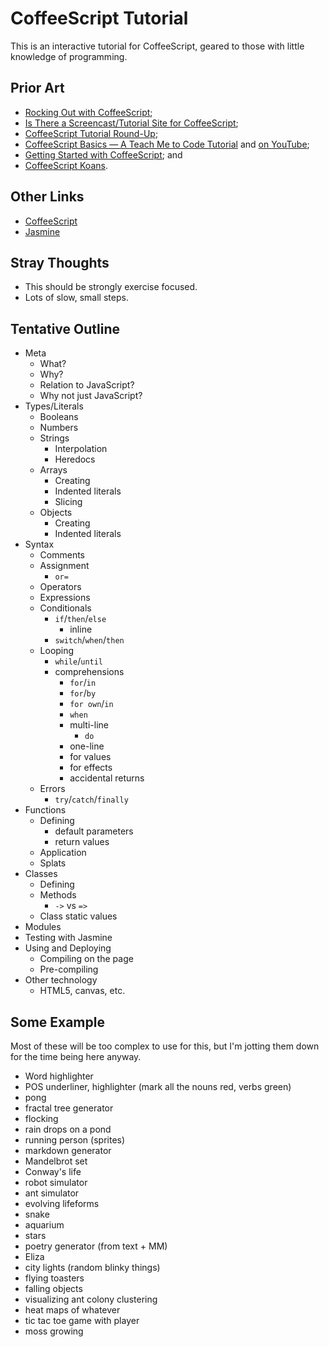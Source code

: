 
# CoffeeScript Tutorial

This is an interactive tutorial for CoffeeScript, geared to those with little
knowledge of programming.

## Prior Art

* [Rocking Out with CoffeeScript](http://net.tutsplus.com/tutorials/javascript-ajax/rocking-out-with-coffeescript/);
* [Is There a Screencast/Tutorial Site for CoffeeScript](http://stackoverflow.com/questions/5124706/is-there-a-screencast-tutorial-site-for-coffeescript);
* [CoffeeScript Tutorial Round-Up](http://renaissancenerd.net/post/5454665475/coffeescript-tutorial-round-up);
* [CoffeeScript Basics — A Teach Me to Code Tutorial](http://teachmetocode.com/screencasts/coffeescript-basics-a-teach-me-to-code-tutorial/) and [on YouTube](http://www.youtube.com/watch?v=fvsKkwbhfs8);
* [Getting Started with CoffeeScript](http://www.re-cycledair.com/getting-started-with-coffeescript); and
* [CoffeeScript Koans](https://github.com/sleepyfox/coffeescript-koans).

## Other Links

* [CoffeeScript](http://jashkenas.github.com/coffee-script/)
* [Jasmine](http://pivotal.github.com/jasmine/)

## Stray Thoughts

* This should be strongly exercise focused.
* Lots of slow, small steps.

## Tentative Outline

* Meta
  * What?
  * Why?
  * Relation to JavaScript?
  * Why not just JavaScript?
* Types/Literals
  * Booleans
  * Numbers
  * Strings
    * Interpolation
    * Heredocs
  * Arrays
    * Creating
    * Indented literals
    * Slicing
  * Objects
    * Creating
    * Indented literals
* Syntax
  * Comments
  * Assignment
    * `or=`
  * Operators
  * Expressions
  * Conditionals
    * `if`/`then`/`else`
      * inline
    * `switch`/`when`/`then`
  * Looping
    * `while`/`until`
    * comprehensions
      * `for`/`in`
      * `for`/`by`
      * `for own`/`in`
      * `when`
      * multi-line
        * `do`
      * one-line
      * for values
      * for effects
      * accidental returns
  * Errors
    * `try`/`catch`/`finally`
* Functions
  * Defining
    * default parameters
    * return values
  * Application
  * Splats
* Classes
  * Defining
  * Methods
    * `->` vs `=>`
  * Class static values
* Modules
* Testing with Jasmine
* Using and Deploying
  * Compiling on the page
  * Pre-compiling
* Other technology
  * HTML5, canvas, etc.

## Some Example

Most of these will be too complex to use for this, but I'm jotting them down
for the time being here anyway.

* Word highlighter
* POS underliner, highlighter (mark all the nouns red, verbs green)
* pong
* fractal tree generator
* flocking
* rain drops on a pond
* running person (sprites)
* markdown generator
* Mandelbrot set
* Conway's life
* robot simulator
* ant simulator
* evolving lifeforms
* snake
* aquarium
* stars
* poetry generator (from text + MM)
* Eliza
* city lights (random blinky things)
* flying toasters
* falling objects
* visualizing ant colony clustering
* heat maps of whatever
* tic tac toe game with player
* moss growing

